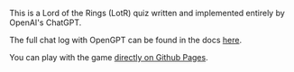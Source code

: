 This is a Lord of the Rings (LotR) quiz written and implemented entirely by OpenAI's ChatGPT. 

The full chat log with OpenGPT can be found in the docs [here](https://aadnk.github.io/LotrQuizChatGPT/docs/QuizChatSession.htm).

You can play with the game [directly on Github Pages](https://aadnk.github.io/LotrQuizChatGPT).
